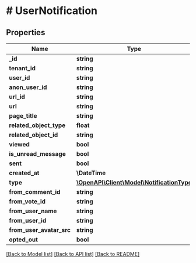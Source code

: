 # # UserNotification

## Properties

Name | Type | Description | Notes
------------ | ------------- | ------------- | -------------
**_id** | **string** |  |
**tenant_id** | **string** |  |
**user_id** | **string** |  | [optional]
**anon_user_id** | **string** |  | [optional]
**url_id** | **string** |  |
**url** | **string** |  |
**page_title** | **string** |  | [optional]
**related_object_type** | **float** |  |
**related_object_id** | **string** |  |
**viewed** | **bool** |  |
**is_unread_message** | **bool** |  |
**sent** | **bool** |  |
**created_at** | **\DateTime** |  |
**type** | [**\OpenAPI\Client\Model\NotificationType**](NotificationType.md) |  |
**from_comment_id** | **string** |  | [optional]
**from_vote_id** | **string** |  | [optional]
**from_user_name** | **string** |  | [optional]
**from_user_id** | **string** |  | [optional]
**from_user_avatar_src** | **string** |  | [optional]
**opted_out** | **bool** |  |

[[Back to Model list]](../../README.md#models) [[Back to API list]](../../README.md#endpoints) [[Back to README]](../../README.md)
